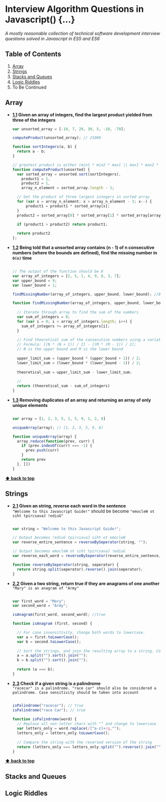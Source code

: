 # Interview Algorithm Questions in Javascript() {...}
*A mostly reasonable collection of technical software development interview questions solved in Javascript in ES5 and ES6*

## Table of Contents
1. [Array](#array)
1. [Strings](#strings)
1. [Stacks and Queues](#stacks-and-queues)
1. [Logic Riddles](#logic-riddles)
1. To Be Continued 

## Array
<a name="array--product"></a><a name="1.1"></a>
- **[1.1](#array--product) Given an array of integers, find the largest product yielded from three of the integers**  
  ```javascript
  var unsorted_array = [-10, 7, 29, 30, 5, -10, -70];

  computeProduct(unsorted_array); // 21000

  function sortIntegers(a, b) {
    return a - b;
  }

  // greatest product is either (min1 * min2 * max1 || max1 * max2 * max3)
  function computeProduct(unsorted) {
    var sorted_array = unsorted.sort(sortIntegers),
      product1 = 1,
      product2 = 1,
      array_n_element = sorted_array.length - 1;

    // Get the product of three largest integers in sorted array
    for (var x = array_n_element; x > array_n_element - 3; x--) {
        product1 = product1 * sorted_array[x];
    }
    product2 = sorted_array[0] * sorted_array[1] * sorted_array[array_n_element];

    if (product1 > product2) return product1;
    
    return product2
  };  
  ```
<a name="array--consecutive--sum"></a><a name="1.2"></a>
- **[1.2](#array--consecutive--sum) Being told that a unsorted array contains (n - 1) of n consecutive numbers (where the bounds are defined), find the missing number in `O(n)` time**  
  ```javascript
  
  // The output of the function should be 8
  var array_of_integers = [2, 5, 1, 4, 9, 6, 3, 7];
  var upper_bound = 9;
  var lower_bound = 1;
  
  findMissingNumber(array_of_integers, upper_bound, lower_bound); //8
  
  function findMissingNumber(array_of_integers, upper_bound, lower_bound) {
    
    // Iterate through array to find the sum of the numbers
    var sum_of_integers = 0;
    for (var i = 0; i < array_of_integers.length; i++) {
      sum_of_integers += array_of_integers[i];
    }
    
    // Find theoretical sum of the consecutive numbers using a variation of Gauss Sum. 
    // Formula: [(N * (N + 1)) / 2] - [(M * (M - 1)) / 2]; 
    // N is the upper bound and M is the lower bound
    
    upper_limit_sum = (upper_bound * (upper_bound + 1)) / 2;
    lower_limit_sum = (lower_bound * (lower_bound - 1)) / 2;
    
    theoretical_sum = upper_limit_sum - lower_limit_sum;
    
    // 
    return (theoretical_sum - sum_of_integers)
  }
  ```
<a name="array--unique"></a><a name="1.3"></a>
- **[1.3](#array--unique) Removing duplicates of an array and returning an array of only unique elements**
  ```javascript
  
  var array = [1, 2, 3, 5, 1, 5, 9, 1, 2, 8]

  uniqueArray(array); // [1, 2, 3, 5, 9, 8]

  function uniqueArray(array) {
    array.reduce(function(prev, curr) {
      if (prev.indexOf(curr) === -1) {
        prev.push(curr)
      }
      return prev
    }, [])
  }
  ```
**[⬆ back to top](#table-of-contents)**

## Strings
<a name="string--reverse"></a><a name="2.1"></a>
- **[2.1](#string--reverse) Given an string, reverse each word in the sentence**  
  `"Welcome to this Javascript Guide!"` should be become `"emocleW ot siht tpircsavaJ !ediuG"`
  ```javascript
  
  var string = "Welcome to this Javascript Guide!";
  
  // Output becomes !ediuG tpircsavaJ siht ot emocleW 
  var reverse_entire_sentence = reverseBySeperator(string, "");
  
  // Output becomes emocleW ot siht tpircsavaJ !ediuG
  var reverse_each_word = reverseBySeperator(reverse_entire_sentence, " ");
  
  function reverseBySeperator(string, seperator) {
    return string.split(seperator).reverse().join(seperator);
  }
  ```
<a name="string--anagram"></a><a name="2.2"></a>
- **[2.2](#string--anagram) Given a two string, return true if they are anagrams of one another**  
  `"Mary" is an anagram of "Army"`
  ``` javascript
  
  var first_word = "Mary";
  var second_word = "Army";
  
  isAnagram(first_word, second_word); //true
  
  function isAnagram (first, second) {
  
    // For case insensitivity, change both words to lowercase.
    var a = first.toLowerCase();
    var b = second.toLowerCase();
    
    // Sort the strings, and join the resulting array to a string. Compare the results
    a = a.split("").sort().join("");
    b = b.split("").sort().join("");
    
    return (a === b);
  }
  ```
<a name="string--palindrome"></a><a name="2.3"></a>
- **[2.3](#string--palindrome) Check if a given string is a palindrome**  
  `"racecar" is a palindrome. "race car" should also be considered a palindrome. Case sensitivity should be taken into account`
  ```javascript

  isPalindrome("racecar"); // true
  isPalindrome("race Car"); // true
    
  function isPalindrome(word) {
    // Replace all non-letter chars with "" and change to lowercase
    var letters_only = word.replace(/[^a-z]+/g,"");
    letters_only = letters_only.toLowerCase();
    
    // Compare the string with the reversed version of the string
    return (letters_only === letters_only.split("").reverse().join(""));
  }
  ```
**[⬆ back to top](#table-of-contents)**

## Stacks and Queues


## Logic Riddles

